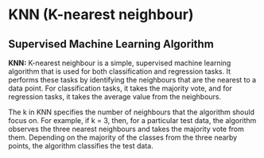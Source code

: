 # KNN (K-nearest neighbour)
## Supervised Machine Learning Algorithm


__KNN:__ K-nearest neighbour is a simple, supervised machine learning algorithm that is used for both classification and regression tasks. It performs these tasks by identifying the neighbours that are the nearest to a data point. For classification tasks, it takes the majority vote, and for regression tasks, it takes the average value from the neighbours. 

 

The k in KNN specifies the number of neighbours that the algorithm should focus on. For example, if k = 3, then, for a particular test data, the algorithm observes the three nearest neighbours and takes the majority vote from them. Depending on the majority of the classes from the three nearby points, the algorithm classifies the test data.
